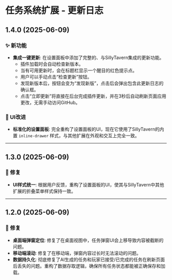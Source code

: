 # 任务系统扩展 - 更新日志

## 1.4.0 (2025-06-09)

### ✨ 新功能

*   **集成一键更新**: 在设置面板中添加了完整的、与SillyTavern集成的更新功能。
    *   插件加载时会自动检查新版本。
    *   当有可用更新时，会在标题栏显示一个醒目的红色提示点。
    *   用户可以手动点击“检查更新”按钮。
    *   发现新版本后，按钮会变为“发现新版”，点击后会弹出包含此更新日志的确认框。
    *   点击“立即更新”将直接在后台完成插件更新，并在3秒后自动刷新页面应用更改，无需手动访问GitHub。

### 🎨 UI改进

*   **标准化的设置面板**: 完全重构了设置面板的UI，现在它使用了SillyTavern的内置 `inline-drawer` 样式，与其他扩展在外观和交互上完全一致。

---

## 1.3.0 (2025-06-09)

### 🐛 修复

*   **UI样式统一**: 根据用户反馈，重构了设置面板的UI，使其与SillyTavern中其他扩展的折叠菜单样式保持一致。

---

## 1.2.0 (2025-06-09)

### 🐛 修复

*   **桌面端弹窗定位**: 修复了在桌面视图中，任务弹窗UI会上移导致内容被截断的问题。
*   **移动端滚动**: 修复了在移动端，弹窗内容过长时无法滚动的问题。
*   **数据持久化**: 彻底修复了AI生成的任务和玩家已接受/已完成的任务在刷新页面后丢失的问题。重构了数据存取逻辑，确保所有任务状态都能被正确保存和加载。
